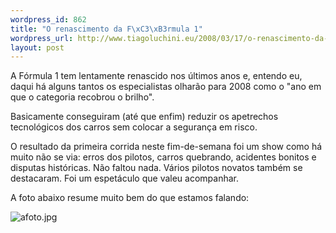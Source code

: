```yaml
--- 
wordpress_id: 862
title: "O renascimento da F\xC3\xB3rmula 1"
wordpress_url: http://www.tiagoluchini.eu/2008/03/17/o-renascimento-da-formula-1/
layout: post
---
```

A Fórmula 1 tem lentamente renascido nos últimos anos e, entendo eu, daqui há alguns tantos os especialistas olharão para 2008 como o "ano em que o categoria recobrou o brilho".

Basicamente conseguiram (até que enfim) reduzir os apetrechos tecnológicos dos carros sem colocar a segurança em risco.

O resultado da primeira corrida neste fim-de-semana foi um show como há muito não se via: erros dos pilotos, carros quebrando, acidentes bonitos e disputas históricas. Não faltou nada. Vários pilotos novatos também se destacaram. Foi um espetáculo que valeu acompanhar.

A foto abaixo resume muito bem do que estamos falando:

<img src="http://www.tiagoluchini.eu/wp-content/uploads/2008/03/afoto.jpg" alt="afoto.jpg" />
